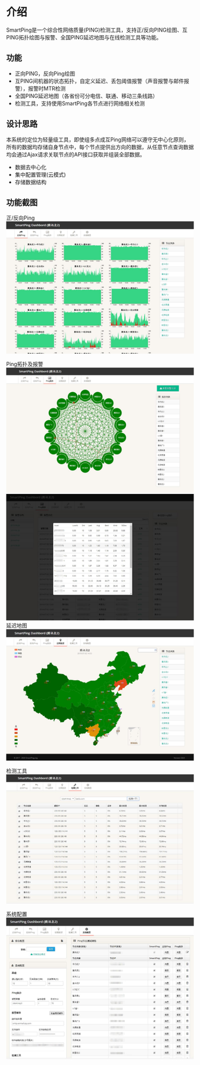 # 介绍

SmartPing是一个综合性网络质量\(PING\)检测工具，支持正/反向PING绘图、互PING拓扑绘图与报警、全国PING延迟地图与在线检测工具等功能。

## 功能

* 正向PING，反向Ping绘图
* 互PING间机器的状态拓扑，自定义延迟、丢包阈值报警（声音报警与邮件报警），报警时MTR检测
* 全国PING延迟地图（各省份可分电信、联通、移动三条线路）
* 检测工具，支持使用SmartPing各节点进行网络相关检测

## 设计思路

本系统的定位为轻量级工具，即使组多点成互Ping网络可以遵守无中心化原则，所有的数据均存储自身节点中，每个节点提供出方向的数据，从任意节点查询数据均会通过Ajax请求关联节点的API接口获取并组装全部数据。

* 数据去中心化
* 集中配置管理\(云模式\)
* 存储数据结构

## 功能截图

正/反向Ping![](/assets/index.jpg)

Ping拓扑及报警![](/assets/topology.jpg)![](/assets/alert.jpg)延迟地图![](/assets/map.jpg)

检测工具![](/assets/tools.jpg)

系统配置![](/assets/config.jpg)

